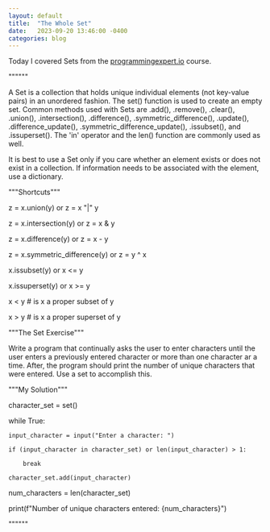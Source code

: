 ```yaml
---
layout: default
title:  "The Whole Set"
date:   2023-09-20 13:46:00 -0400
categories: blog
---
```

Today I covered Sets from the [programmingexpert.io][course-site] course. 

""""""

A Set is a collection that holds unique individual elements (not key-value pairs) in an unordered fashion. The set() function is used to create an empty set. Common methods used with Sets are .add(), .remove(), .clear(), .union(), .intersection(), .difference(), .symmetric_difference(), .update(), .difference_update(), .symmetric_difference_update(), .issubset(), and .issuperset(). The 'in' operator and the len() function are commonly used as well.

It is best to use a Set only if you care whether an element exists or does not exist in a collection. If information needs to be associated with the element, use a dictionary.

"""Shortcuts"""

z = x.union(y)  or  z = x "|" y

z = x.intersection(y)   or  z = x & y

z = x.difference(y) or  z = x - y

z = x.symmetric_difference(y)   or  z = y ^ x

x.issubset(y)   or  x <= y

x.issuperset(y) or  x >= y

x < y       # is x a proper subset of y

x > y       # is x a proper superset of y

"""The Set Exercise"""

Write a program that continually asks the user to enter characters until the user enters a previously entered character or more than one character ar a time. After, the program should print the number of unique characters that were entered. Use a set to accomplish this.

"""My Solution"""

character_set = set()

while True:

    input_character = input("Enter a character: ")

    if (input_character in character_set) or len(input_character) > 1:

        break

    character_set.add(input_character)

num_characters = len(character_set)

print(f"Number of unique characters entered: {num_characters}")

""""""

[course-site]: https://www.programmingexpert.io/index